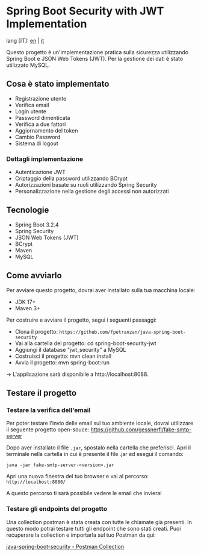 # Spring Boot Security with JWT Implementation

lang [IT]: [en](https://github.com/fpetranzan/java-spring-boot-security/blob/master/README.md) | [it](https://github.com/fpetranzan/java-spring-boot-security/blob/master/README_it.md)

Questo progetto è un'implementazione pratica sulla sicurezza utilizzando Spring Boot e JSON Web Tokens (JWT).
Per la gestione dei dati è stato utilizzato MySQL.

## Cosa è stato implementato
* Registrazione utente
* Verifica email
* Login utente
* Password dimenticata
* Verifica a due fattori
* Aggiornamento del token
* Cambio Password
* Sistema di logout

### Dettagli implementazione
* Autenticazione JWT
* Criptaggio della password utilizzando BCrypt
* Autorizzazioni basate su ruoli utilizzando Spring Security
* Personalizzazione nella gestione degli accessi non autorizzati

## Tecnologie
* Spring Boot 3.2.4
* Spring Security
* JSON Web Tokens (JWT)
* BCrypt
* Maven
* MySQL

## Come avviarlo
Per avviare questo progetto, dovrai aver installato sulla tua macchina locale:

* JDK 17+
* Maven 3+


Per costruire e avviare il progetto, segui i seguenti passaggi:

* Clona il progetto: `https://github.com/fpetranzan/java-spring-boot-security`
* Vai alla cartella del progetto: cd spring-boot-security-jwt
* Aggiungi il database "jwt_security" a MySQL
* Costruisci il progetto: mvn clean install
* Avvia il progetto: mvn spring-boot:run

-> L'applicazione sarà disponibile a http://localhost:8088.

## Testare il progetto

### Testare la verifica dell'email
Per poter testare l'invio delle email sul tuo ambiente locale, dovrai utilizzare il seguente progetto open-souce:
https://github.com/gessnerfl/fake-smtp-server

Dopo aver installato il file `.jar`, spostalo nella cartella che preferisci.
Apri il terminale nella cartella in cui è presente il file .jar ed esegui il comando:

```
java -jar fake-smtp-server-<version>.jar
```

Apri una nuova finestra del tuo browser e vai al percorso: `http://localhost:8080/`

A questo percorso ti sarà possibile vedere le email che invierai

### Testare gli endpoints del progetto
Una collection postman è stata creata con tutte le chiamate già presenti.
In questo modo potrai testare tutti gli endpoint che sono stati creati.
Puoi recuperare la collection e importarla sul tuo Postman da qui:

[java-spring-boot-security - Postman Collection](https://github.com/fpetranzan/spring-boot-jwt-security/blob/master/src/main/resources/spring-boot-jwt-security.postman_collection.json)

